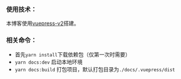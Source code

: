 ### 使用技术：
本博客使用[vuepress-v2](https://v2.vuepress.vuejs.org/zh/)搭建。

### 相关命令：
- 首先`yarn install`下载依赖包（仅第一次时需要）
- `yarn docs:dev` 启动本地环境
- `yarn docs:build` 打包项目，默认打包目录为`./docs/.vuepress/dist`
 